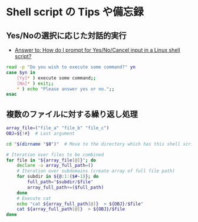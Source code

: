 # Shell script の Tips や備忘録

## Yes/Noの選択に応じた対話的実行

- [Answer to: How do I prompt for Yes/No/Cancel input in a Linux shell script?](https://stackoverflow.com/a/226724)

```sh
read -p "Do you wish to execute some command?" yn
case $yn in
    [Yy]* ) execute some command;;
    [Nn]* ) exit;;
    * ) echo "Please answer yes or no.";;
esac
```

## 複数のファイルに対する繰り返し処理

```sh
array_file=("file_a" "file_b" "file_c")
OBJ=${!#}  # Last argument

cd "$(dirname "$0")"  # Move to the directory which has this shell script

# Iteration over files to be combined
for file in "${array_file[@]}"; do
    declare -a array_full_path=()
    # Iteration over subdomains (create array of full file path)
    for subdir in ${@:1:($#-1)}; do
        full_path="$subdir/$file"
        array_full_path+=($full_path)
    done
    # Execute cat
    echo "cat ${array_full_path[@]}  > ${OBJ}/$file"
    cat ${array_full_path[@]}  > ${OBJ}/$file
done
```
